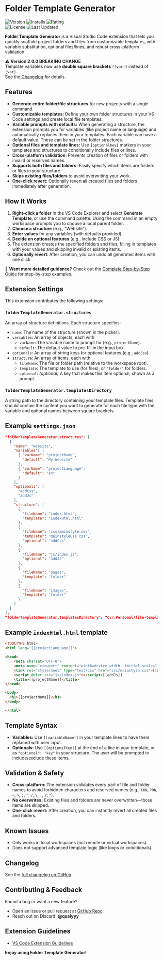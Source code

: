 

# Folder Template Generator
![Version](https://img.shields.io/visual-studio-marketplace/v/Qualyyy.folder-template-generator?style=flat&logo=visual-studio-code&logoColor=white&label=Version&color=green)
![Installs](https://img.shields.io/visual-studio-marketplace/i/Qualyyy.folder-template-generator?style=flat&logo=visual-studio-code&logoColor=white&label=Installs&color=blue)
![Rating](https://img.shields.io/vscode-marketplace/r/Qualyyy.folder-template-generator?style=flat&logo=visual-studio-code&logoColor=white&label=Rating&color=yellow)<br>
![License](https://img.shields.io/badge/License-MIT-purple.svg?style=flat&logoColor=white)
![Last Updated](https://img.shields.io/github/last-commit/Qualyyy/vscode-folder-template-generator?style=flat&logo=github&logoColor=white&label=Last%20Updated&color=orange)

**Folder Template Generator** is a Visual Studio Code extension that lets you quickly scaffold project folders and files from customizable templates, with variable substitution, optional files/lines, and robust cross-platform validation.

**⚠️ Version 2.0.0 BREAKING CHANGE**  
Template variables now use **double square brackets** `[[var]]` instead of `[var]`.  
See the [Changelog](CHANGELOG.md#200---2025-08-24) for details.

## Features

- **Generate entire folder/file structures** for new projects with a single command.
- **Customizable templates:** Define your own folder structures in your VS Code settings and create local file templates.
- **Variable prompts with defaults:** When generating a structure, the extension prompts you for variables (like project name or language) and automatically replaces them in your templates. Each variable can have a default value. These can be set in the folder structures.
- **Optional files and template lines:** Use `[optionalKey]` markers in your templates and structures to conditionally include files or lines.
- **Cross-platform validation:** Prevents creation of files or folders with invalid or reserved names.
- **Supports both files and folders:** Easily specify which items are folders or files in your structure.
- **Skips existing files/folders** to avoid overwriting your work.
- **One-click revert:** Optionally revert all created files and folders immediately after generation.


## How It Works

1. **Right-click a folder** in the VS Code Explorer and select **Generate Template**, or use the command palette. Using the command in an empty workspace prompts you to choose a local parent folder.
2. **Choose a structure** (e.g., "Website").
3. **Enter values** for any variables (with defaults provided).
4. **Decide on optional features** (e.g., include CSS or JS).
5. The extension creates the specified folders and files, filling in templates with your values and skipping invalid or existing items.
6. **Optionally revert**: After creation, you can undo all generated items with one click.

📖 **Want more detailed guidance?** Check out the [Complete Step-by-Step Guide](https://docs.google.com/presentation/d/e/2PACX-1vSPi0L-s6cIFdp5_Mvl-JmGZOViShL173VcsrdKZB162sVvIIpKY8JaP0dBjlYlfdc8kyl0KTBnueOM/pub?start=false&loop=false) for step-by-step examples.

## Extension Settings

This extension contributes the following settings:

### `folderTemplateGenerator.structures`

An array of structure definitions. Each structure specifies:

- `name`: The name of the structure (shown in the picker).
- `variables`: An array of objects, each with:
    - `varName`: The variable name to prompt for (e.g., `projectName`).
    - `default`: The default value to pre-fill in the input box.
- `optionals`: An array of string keys for optional features (e.g., `addCss`).
- `structure`: An array of items, each with:
    - `fileName`: The file or folder path (relative to the workspace root).
    - `template`: The template to use (for files), or `"folder"` for folders.
    - `optional`: *(optional)* A key that makes this item optional, shown as a prompt.


### `folderTemplateGenerator.templatesDirectory`

A string path to the directory containing your template files. Template files should contain the content you want to generate for each file type with the variable and optional names between square brackets.


## Example `settings.json`

```json
"folderTemplateGenerator.structures": [
  {
    "name": "Website",
    "variables": [
      { "varName": "projectName",
        "default": "My Website"
      },
      { "varName": "projectLanguage",
        "default": "en"
      }
    ],
    "optionals": [
      "addCss",
      "addJs"
    ],
    "structure": [
      {
        "fileName": "index.html",
        "template": "indexHtml.html"
      },
      {
        "fileName": "css/mainstyle.css",
        "template": "mainstyleCss.css",
        "optional": "addCss"
      },
      {
        "fileName": "js/index.js",
        "optional": "addJs"
      },
      {
        "fileName": "pages",
        "template": "folder"
      },
      {
        "fileName": "images",
        "template": "folder"
      }
    ]
  }
],
"folderTemplateGenerator.templatesDirectory": "C:/.Personal/file-templates"
```

## Example `indexHtml.html` template
```html
<!DOCTYPE html>
<html lang="[[projectLanguage]]">

<head>
    <meta charset="UTF-8">
    <meta name="viewport" content="width=device-width, initial-scale=1.0">
    <link rel="stylesheet" type="text/css" href="css/mainstyle.css">[[addCss]]
    <script defer src="js/index.js"></script>[[addJs]]
    <title>[[projectName]]</title>
</head>

<body>
  <h1>[[projectName]]</h1>
</body>

</html>
```

## Template Syntax

- **Variables:**
Use `[[variableName]]` in your template lines to have them replaced with user input.
- **Optionals:**
Use `[[optionalKey]]` at the end of a line in your template, or as `"optional": "key"` in your structure.
The user will be prompted to include/exclude these items.

## Validation \& Safety

- **Cross-platform:**
The extension validates every part of file and folder names to avoid forbidden characters and reserved names (e.g., `CON`, `PRN`, `<`, `>`, `:`, `"`, `/`, `\`, `|`, `?`, `*`).
- **No overwrites:**
Existing files and folders are never overwritten—those items are skipped.
- **One-click revert:**
After creation, you can instantly revert all created files and folders.

## Known Issues

- Only works in local workspaces (not remote or virtual workspaces).
- Does not support advanced template logic (like loops or conditionals).

## Changelog

See the [full changelog on GitHub](https://github.com/Qualyyy/vscode-folder-template-generator/blob/master/CHANGELOG.md).

## Contributing \& Feedback

Found a bug or want a new feature?
- Open an issue or pull request at [GitHub Repo](https://github.com/Qualyyy/vscode-folder-template-generator).
- Reach out on Discord: **@qualyyy**

## Extension Guidelines

- [VS Code Extension Guidelines](https://code.visualstudio.com/api/references/extension-guidelines)

**Enjoy using Folder Template Generator!**